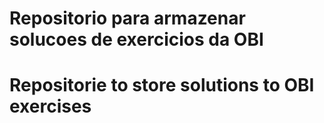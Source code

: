 # Repositorio para armazenar solucoes de exercicios da OBI
# Repositorie to store solutions to OBI exercises
